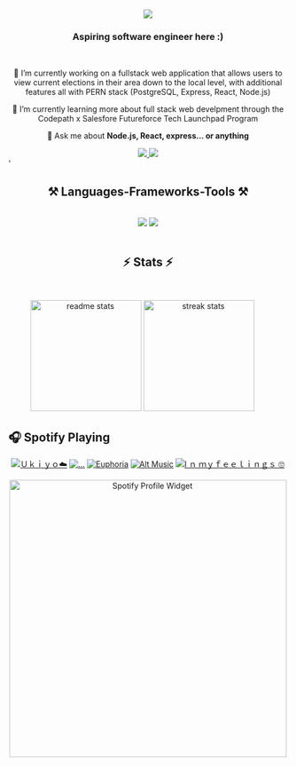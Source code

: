 <!--
<img align="right" src="https://visitor-badge.laobi.icu/badge?page_id=kisadore.kisadore&format=true" />
## Hi there 👋
-->
<h1 align="center">
    <img src="https://readme-typing-svg.herokuapp.com/?font=Righteous&size=35&center=true&vCenter=true&width=500&height=70&duration=4000&color=FF6E96&lines=Hi+There!+👋🏾;+My+name+is+Kiahna+Isadore!;" />
</h1>

<h3 align="center">Aspiring software engineer here :)</h3>

<br/>

<div align="center">
 
 🔭 I’m currently working on a fullstack web application that allows users to view current elections in their area down to the local level, with additional features all with PERN stack (PostgreSQL, Express, React, Node.js) 
 
<!-- 
 🔭 Current Project: I'm developing a full-stack web application using the PERN stack (PostgreSQL, Express, React, Node.js) that enables users to:
  
**• View current elections in their area, down to the local level**  
**• View representatives by state**  
**• Create accounts to participate in community discussions**  
**• Access a chatbot for additional questions**
  -->
 🌱 I’m currently learning more about full stack web develpment through the Codepath x Salesfore Futureforce Tech Launchpad Program

💬 Ask me about **Node.js, React, express... or anything**
<!--
[here](https://github.com/Kisadore/Kisadore/issues)
-->


<!--
⚡ Fun fact **I'm a movie/tv show enthusiast who loves card games, I also occasionally make spontaneous decisions—like booking a flight on a whim or starting a new project at 3 AM!**
-->

 </div>

 <div align="center"> 
  <a href="mailto:kiahnaisadore@gmail.com">
    <img src="https://img.shields.io/badge/Gmail-333333?style=for-the-badge&logo=gmail&logoColor=red" />
  </a>
  <a href="https://www.linkedin.com/in/kiahna-isadore/" target="_blank">
    <img src="https://img.shields.io/badge/LinkedIn-0077B5?style=for-the-badge&logo=linkedin&logoColor=white" target="_blank" />
  </a>
   <!--
  <a href="https://salesp07.github.io" target="_blank">
     <img src="https://img.shields.io/badge/Portfolio-FF5722?style=for-the-badge&logo=todoist&logoColor=white" target="_blank" /> <!-- sqlite, safari, google-chrome are other good icon options -->
  </a>
</div>
'<!--
 <hr/>
 --
 -->
 
<h2 align="center">⚒️ Languages-Frameworks-Tools ⚒️</h2>
<br/>
<div align="center">
    <img src="https://skillicons.dev/icons?i=react,mui,html,css,nodejs,github,figma,git,swift" />
    <img src="https://skillicons.dev/icons?i=vscode,python,javascript,express,c,java,postgres,androidstudio" /><br>
</div>
<!--
TWO LINES
<div align="center">
  <img src="https://skillicons.dev/icons?i=react,mui,html,css,nodejs,github,figma,git,swift" /><br>
  <img src="https://skillicons.dev/icons?i=vscode,python,javascript,express,c,java,postgres,androidstudio" />
</div>
-->
<br/>
<!--
<hr/>
-->

<h2 align="center">⚡ Stats ⚡</h2>
<br>
<p align="center">
  <img src="https://github-readme-stats.vercel.app/api?username=Kisadore&count_private=true&show_icons=true&theme=dracula&rank_icon=github&border_radius=10" alt="readme stats" style="height: 200px; width: auto;" />
  <img src="https://streak-stats.demolab.com?user=Kisadore&count_private=true&theme=dracula&border_radius=10" alt="streak stats" style="height: 200px; width: auto; margin-right: 20px;" />
</p>
  <!--
  -->

## 🎧 Spotify Playing

<div align="center" >

[![Ｕｋｉｙｏ☁️](https://img.shields.io/badge/Ｕｋｉｙｏ☁️-%23FF6E96.svg?&style=flat&logo=spotify&logoColor=white)](https://open.spotify.com/playlist/661CswM5DtkAyRGMRZI2dz)
[![...](https://img.shields.io/badge/...-%23FF6E96.svg?&style=flat&logo=spotify&logoColor=white)](https://open.spotify.com/playlist/3KB9Rcrjct0VpGSLvYgsx1)
[![Euphoria](https://img.shields.io/badge/Euphoria-%23FF6E96.svg?&style=flat&logo=spotify&logoColor=white)](https://open.spotify.com/playlist/2DFExFNWYOwQMZy6wUeCxX?si=s1Ndgj8hTg-r8zLlvRgv1Q)
[![Alt Music](https://img.shields.io/badge/Alt%20Music-%23FF6E96.svg?&style=flat&logo=spotify&logoColor=white)](https://open.spotify.com/playlist/5rjAcasRoJ4pFZLb2YqQ0R)
[![I ｎ ｍｙｆｅｅｌｉｎｇｓ 🙄](https://img.shields.io/badge/I%20ｎ%20ｍｙｆｅｅｌｉｎｇｓ%20🙄-%23FF6E96.svg?&style=flat&logo=spotify&logoColor=white)](https://open.spotify.com/playlist/68dpEnHX39PWH89rOI6bLg)
<!--
[![spotify-github-profile](https://spotify-github-profile.kittinanx.com/api/view?uid=kiahnaisadore&cover_image=true&theme=default&show_offline=true&background_color=000000&interchange=false&bar_color=ff6e96&bar_color_cover=false)](https://spotify-github-profile.kittinanx.com/api/view?uid=kiahnaisadore&redirect=true)


[![spotify-github-profile](https://spotify-github-profile.kittinanx.com/api/view?uid=kiahnaisadore&cover_image=true&theme=natemoo-re&show_offline=true&background_color=000000&interchange=false&bar_color=ff6e96&bar_color_cover=false)](https://spotify-github-profile.kittinanx.com/api/view?uid=kiahnaisadore&redirect=true)
-->
<a href="https://open.spotify.com/user/kiahnaisadore" target="_blank">
  <img src="https://spotify-github-profile.kittinanx.com/api/view?uid=kiahnaisadore&cover_image=true&theme=natemoo-re&show_offline=true&background_color=000000&interchange=false&bar_color=ff6e96&bar_color_cover=false" width="500" height="auto" alt="Spotify Profile Widget">
</a>


</div>
  <!--
  <br/>


<!--
**Kisadore/Kisadore** is a ✨ _special_ ✨ repository because its `README.md` (this file) appears on your GitHub profile.

Here are some ideas to get you started:

- 🔭 I’m currently working on ...
- 🌱 I’m currently learning ...
- 👯 I’m looking to collaborate on ...
- 🤔 I’m looking for help with ...
- 💬 Ask me about ...
- 📫 How to reach me: ...
- 😄 Pronouns: ...
- ⚡ Fun fact: ...
-->
